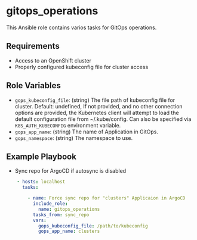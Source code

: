 gitops_operations
=================

This Ansible role contains varios tasks for GitOps operations.

Requirements
------------

* Access to an OpenShift cluster
* Properly configured kubeconfig file for cluster access

Role Variables
--------------

* `gops_kubeconfig_file`: (string) The file path of kubeconfig file for cluster. Default: undefined, If not provided, and no other connection options are provided, the Kubernetes client will attempt to load the default configuration file from ~/.kube/config. Can also be specified via `K8S_AUTH_KUBECONFIG` environment variable.
* `gops_app_name`: (string) The name of Application in GitOps.
* `gops_namespace`: (string) The namespace to use.

Example Playbook
----------------

* Sync repo for ArgoCD if autosync is disabled

```yaml
    - hosts: localhost
      tasks:

        - name: Force sync repo for "clusters" Applicaion in ArgoCD
          include_role:
            name: gitops_operations
          tasks_from: sync_repo
          vars:
            gops_kubeconfig_file: /path/to/kubeconfig
            gops_app_name: clusters
```
